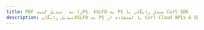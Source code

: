 ---title: PDF را به  تبدیل کنیدPS، XSLFO به PS مبدل رایگان یا Curl SDKdescription: تبدیل رایگانXSLFO به PS با استفاده از Curl Cloud APIs & SDK همچنین اسناد PDF را در Cloud ایجاد، ویرایش و رندر کنید.---